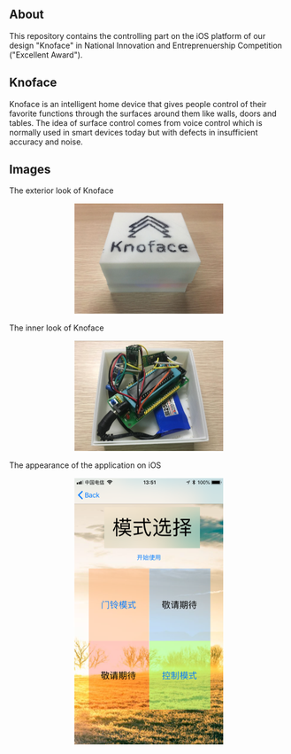 
## About
This repository contains the controlling part on the iOS platform of our design "Knoface" in National Innovation and Entreprenuership Competition ("Excellent Award").

## Knoface
Knoface is an intelligent home device that gives people control of their favorite functions through the surfaces around them like walls, doors and tables. The idea of surface control comes from voice control which is normally used in smart devices today but with defects in insufficient accuracy and noise.

## Images

The exterior look of Knoface

<div align=center><img width="270" height="200" src="https://github.com/brycexu/Knoface/blob/master/Images/Outlook.png"/></div>

The inner look of Knoface

<div align=center><img width="270" height="200" src="https://github.com/brycexu/Knoface/blob/master/Images/Innerlook.png"/></div>

The appearance of the application on iOS

<div align=center><img width="270" height="482" src="https://github.com/brycexu/Knoface/blob/master/Images/Control0.png"/></div>
